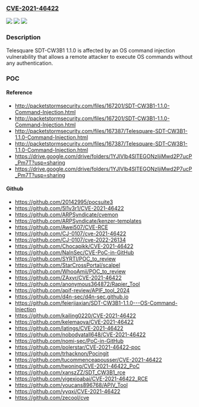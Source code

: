 ### [CVE-2021-46422](https://cve.mitre.org/cgi-bin/cvename.cgi?name=CVE-2021-46422)
![](https://img.shields.io/static/v1?label=Product&message=n%2Fa&color=blue)
![](https://img.shields.io/static/v1?label=Version&message=n%2Fa&color=blue)
![](https://img.shields.io/static/v1?label=Vulnerability&message=n%2Fa&color=brighgreen)

### Description

Telesquare SDT-CW3B1 1.1.0 is affected by an OS command injection vulnerability that allows a remote attacker to execute OS commands without any authentication.

### POC

#### Reference
- http://packetstormsecurity.com/files/167201/SDT-CW3B1-1.1.0-Command-Injection.html
- http://packetstormsecurity.com/files/167201/SDT-CW3B1-1.1.0-Command-Injection.html
- http://packetstormsecurity.com/files/167387/Telesquare-SDT-CW3B1-1.1.0-Command-Injection.html
- http://packetstormsecurity.com/files/167387/Telesquare-SDT-CW3B1-1.1.0-Command-Injection.html
- https://drive.google.com/drive/folders/1YJlVlb4SlTEGONzIjiMwd2P7ucP_Pm7T?usp=sharing
- https://drive.google.com/drive/folders/1YJlVlb4SlTEGONzIjiMwd2P7ucP_Pm7T?usp=sharing

#### Github
- https://github.com/20142995/pocsuite3
- https://github.com/5l1v3r1/CVE-2021-46422
- https://github.com/ARPSyndicate/cvemon
- https://github.com/ARPSyndicate/kenzer-templates
- https://github.com/Awei507/CVE-RCE
- https://github.com/CJ-0107/cve-2021-46422
- https://github.com/CJ-0107/cve-2022-26134
- https://github.com/Chocapikk/CVE-2021-46422
- https://github.com/NaInSec/CVE-PoC-in-GitHub
- https://github.com/SYRTI/POC_to_review
- https://github.com/StarCrossPortal/scalpel
- https://github.com/WhooAmii/POC_to_review
- https://github.com/ZAxyr/CVE-2021-46422
- https://github.com/anonymous364872/Rapier_Tool
- https://github.com/apif-review/APIF_tool_2024
- https://github.com/d4n-sec/d4n-sec.github.io
- https://github.com/feierjiaxian/SDT-CW3B1-1.1.0---OS-Command-Injection
- https://github.com/kailing0220/CVE-2021-46422
- https://github.com/kelemaoya/CVE-2021-46422
- https://github.com/latings/CVE-2021-46422
- https://github.com/nobodyatall648/CVE-2021-46422
- https://github.com/nomi-sec/PoC-in-GitHub
- https://github.com/polerstar/CVE-2021-46422-poc
- https://github.com/trhacknon/Pocingit
- https://github.com/tucommenceapousser/CVE-2021-46422
- https://github.com/twoning/CVE-2021-46422_PoC
- https://github.com/xanszZZ/SDT_CW3B1_rce
- https://github.com/yigexioabai/CVE-2021-46422_RCE
- https://github.com/youcans896768/APIV_Tool
- https://github.com/yyqxi/CVE-2021-46422
- https://github.com/zecool/cve

